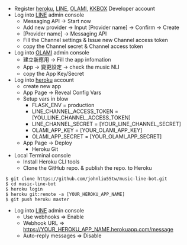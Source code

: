 * Register [heroku](https://www.heroku.com/), [LINE](https://developers.line.me/), [OLAMI](https://www.olami.ai/), [KKBOX](https://developer.kkbox.com/) Developer account
* Log into [LINE](https://developers.line.me/) admin console
    * Messaging API -> Start now
    * Add new provider -> Input [Provider name] -> Confirm -> Create
    * [Provider name] -> Messaging API
    * Fill the Channel settings & Issue new Channel access token 
    * copy the Channel secret & Channel access token
* Log into [OLAMI](https://www.olami.ai/) admin console
    * 建立新應用 -> Fill the app infomation
    * App -> 變更設定 -> check the music NLI
    * copy the App Key/Secret
* Log into [heroku](https://www.heroku.com/) account
    * create new app
    * App Page -> Reveal Config Vars
    * Setup vars in blow
        * FLASK_ENV = production
        * LINE_CHANNEL_ACCESS_TOKEN = [YOU_LINE_CHANNEL_ACCESS_TOKEN]
        * LINE_CHANNEL_SECRET = [YOUR_LINE_CHANNEL_SECRET]
        * OLAMI_APP_KEY = [YOUR_OLAMI_APP_KEY]
        * OLAMI_APP_SECRET = [YOUR_OLAMI_APP_SECRET]
    * App Page -> Deploy
    	* Heroku Git
* Local Terminal console
    * Install Heroku CLI tools
	* Clone the GitHub repo. & publish the repo. to Heroku

```
$ git clone https://github.com/johnliu55tw/music-line-bot.git
$ cd music-line-bot
$ heroku login
$ heroku git:remote -a [YOUR_HEROKU_APP_NAME]
$ git push heroku master
```

* Log into [LINE](https://developers.line.me/) admin console
    * Use webhooks => Enable
    * Webhook URL => https://YOUR_HEROKU_APP_NAME.herokuapp.com/message
    * Auto-reply messages => Disable


